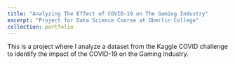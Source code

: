 ```yaml
---
title: "Analyzing The Effect of COVID-19 on The Gaming Industry"
excerpt: "Project for Data Science Course at Oberlin College"
collection: portfolio
---
```


This is a project where I analyze a dataset from the Kaggle COVID challenge to identify the impact of the COVID-19 on the Gaming Industry.
